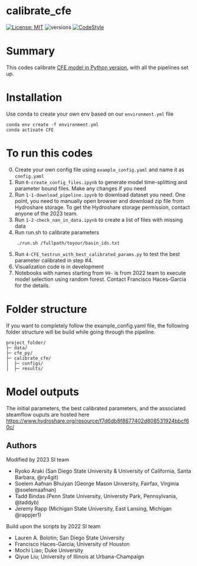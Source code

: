 # calibrate_cfe
[![License: MIT](https://img.shields.io/badge/License-MIT-yellow.svg)](https://opensource.org/licenses/MIT) ![versions](https://img.shields.io/pypi/pyversions/hydra-core.svg) [![CodeStyle](https://img.shields.io/badge/code%20style-Black-black)]()

#  Summary
This codes calibrate [CFE model in Python version](https://github.com/NWC-CUAHSI-Summer-Institute/cfe_py), with all the pipelines set up. 

# Installation 
Use conda to create your own env based on our ```environment.yml``` file
```
conda env create -f environment.yml
conda activate CFE
```

# To run this codes
0. Create your own config file using ```example_config.yaml``` and name it as ```config.yaml```
1. Run ```0-create_config_files.ipynb``` to generate model time-splitting and parameter bound files. Make any changes if you need 
2. Run ```1-1-download_pipeline.ipynb``` to download dataset you need. One point, you need to manually open browser and download zip file from Hydroshare storage. To get the Hydroshare storage permission, contact anyone of the 2023 team. 
3. Run ```1-2-check_nan_in_data.ipynb``` to create a list of files with missing data 
4. Run run.sh to calibrate parameters 
```
	./run.sh /fullpath/toyour/basin_ids.txt
```
5. Run ```4-CFE_testrun_with_best_calibrated_params.py``` to test the best parameter calibrated in step #4. 
6. Visualization code is in development
7. Notebooks with names starting from ```99-``` is from 2022 team to execute model selection using random forest. Contact Francisco Haces-Garcia for the details. 

# Folder structure
If you want to completely follow the example_config.yaml file, the following folder structure will be build while going through the pipeline. 
```
project_folder/
├─ data/
├─ cfe_py/
├─ calibrate_cfe/
│  ├─ configs/
│  ├─ results/
```

# Model outputs
The initial parameters, the best calibrated parameters, and the associated steamflow ouputs are hosted here https://www.hydroshare.org/resource/f7d6db8f8677402d808531924bbcf60c/ 

## Authors 
Modified by 2023 SI team
- Ryoko Araki (San Diego State University & University of California, Santa Barbara, @ry4git)
- Soelem Aafnan Bhuiyan (George Mason University, Fairfax, Virginia @soelemaafnan)
- Tadd Bindas (Penn State University, University Park, Pennsylvania, @taddyb)
- Jeremy Rapp (Michigan State University, East Lansing, Michigan @rappjer1)

Build upon the scripts by 2022 SI team
- Lauren A. Bolotin; San Diego State University
- Francisco Haces-Garcia; University of Houston
- Mochi Liao; Duke University
- Qiyue Liu; University of Illinois at Urbana-Champaign
